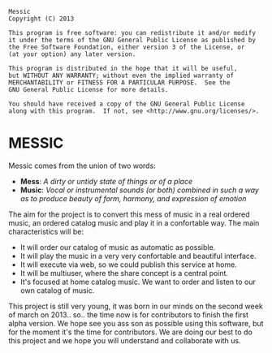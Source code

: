     Messic
    Copyright (C) 2013

    This program is free software: you can redistribute it and/or modify
    it under the terms of the GNU General Public License as published by
    the Free Software Foundation, either version 3 of the License, or
    (at your option) any later version.

    This program is distributed in the hope that it will be useful,
    but WITHOUT ANY WARRANTY; without even the implied warranty of
    MERCHANTABILITY or FITNESS FOR A PARTICULAR PURPOSE.  See the
    GNU General Public License for more details.

    You should have received a copy of the GNU General Public License
    along with this program.  If not, see <http://www.gnu.org/licenses/>.

MESSIC
======

Messic comes from the union of two words:
  - **Mess**: _A dirty or untidy state of things or of a place_
  - **Music**: _Vocal or instrumental sounds (or both) combined in such a way as to produce beauty of form, harmony, and expression of emotion_

The aim for the project is to convert this mess of music in a real ordered music, an ordered catalog music and play it in a confortable way.  The main characteristics will be:

* It will order our catalog of music as automatic as possible.
* It will play the music in a very very confortable and beautiful interface.
* It will execute via web, so we could publish this service at home.
* It will be multiuser, where the share concept is a central point.
* It's focused at home catalog music. We want to order and listen to our own catalog of music.

This project is still very young, it was born in our minds on the second week of march on 2013.. so.. the time now is for contributors to finish the first alpha version.  We hope see you ass son as possible using this software, but for the moment it's the time for contributors.  We are doing our best to do this project and we hope you will understand and collaborate with us.

